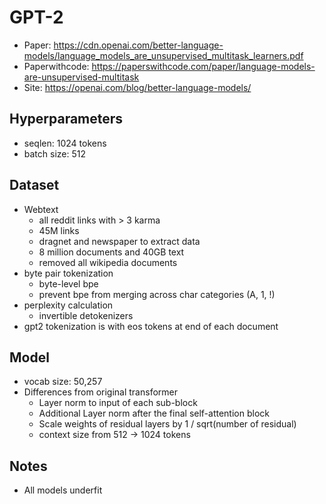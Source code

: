 # GPT-2

-   Paper: https://cdn.openai.com/better-language-models/language_models_are_unsupervised_multitask_learners.pdf
-   Paperwithcode: https://paperswithcode.com/paper/language-models-are-unsupervised-multitask
-   Site: https://openai.com/blog/better-language-models/

## Hyperparameters

-   seqlen: 1024 tokens
-   batch size: 512

## Dataset

-   Webtext
    -   all reddit links with > 3 karma
    -   45M links
    -   dragnet and newspaper to extract data
    -   8 million documents and 40GB text
    -   removed all wikipedia documents
-   byte pair tokenization
    -   byte-level bpe
    -   prevent bpe from merging across char categories (A, 1, !)
-   perplexity calculation
    -   invertible detokenizers
-   gpt2 tokenization is with eos tokens at end of each document

## Model

-   vocab size: 50,257
-   Differences from original transformer
    -   Layer norm to input of each sub-block
    -   Additional Layer norm after the final self-attention block
    -   Scale weights of residual layers by 1 / sqrt(number of residual)
    -   context size from 512 -> 1024 tokens

## Notes

-   All models underfit
